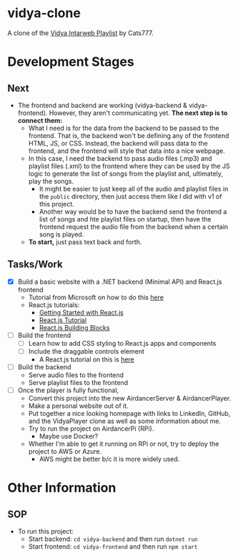 # vidya-clone
A clone of the [Vidya Intarweb Playlist](https://www.vipvgm.net/) by Cats777.

# Development Stages

## Next

- The frontend and backend are working (vidya-backend & vidya-frontend). However, they aren't communicating yet. **The next step is to connect them:**
    - What I need is for the data from the backend to be passed to the frontend. That is, the backend won't be defining any of the frontend HTML, JS, or CSS. Instead, the backend will pass data to the frontend, and the frontend will style that data into a nice webpage.
    - In this case, I need the backend to pass audio files (.mp3) and playlist files (.xml) to the frontend where they can be used by the JS logic to generate the list of songs from the playlist and, ultimately, play the songs.
        - It might be easier to just keep all of the audio and playlist files in the `public` directory, then just access them like I did with v1 of this project.
        - Another way would be to have the backend send the frontend a list of songs and hte playlist files on startup, then have the frontend request the audio file from the backend when a certain song is played.
    - **To start,** just pass text back and forth.

## Tasks/Work

- [x] Build a basic website with a .NET backend (Minimal API) and React.js frontend
    - Tutorial from Microsoft on how to do this [here](https://learn.microsoft.com/en-us/training/paths/aspnet-core-minimal-api/)
    - React.js tutorials:
        - [Getting Started with React.js](https://reactjs.org/docs/getting-started.html)
        - [React.js Tutorial](https://reactjs.org/docs/getting-started.html)
        - [React.js Building Blocks](https://reactjs.org/docs/hello-world.html)
- [ ] Build the frontend
    - [ ] Learn how to add CSS styling to React.js apps and components
    - [ ] Include the draggable controls element
        - A React.js tutorial on this is [here](https://www.youtube.com/watch?v=jfJ5ON05JKk)
- [ ] Build the backend
    - Serve audio files to the frontend
    - Serve playlist files to the frontend
- [ ] Once the player is fully functional,
    - Convert this project into the new AirdancerServer & AirdancerPlayer.
    - Make a personal website out of it.
    - Put together a nice looking homepage with links to LinkedIn, GitHub, and the VidyaPlayer clone as well as some information about me.
    - Try to run the project on AirdancerPi (RPi).
        - Maybe use Docker?
    - Whether I'm able to get it running on RPi or not, try to deploy the project to AWS or Azure.
        - AWS might be better b/c it is more widely used.


# Other Information

## SOP

- To run this project:
    - Start backend: `cd vidya-backend` and then run `dotnet run`
    - Start frontend: `cd vidya-frontend` and then run `npm start`
